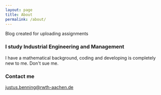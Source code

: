 ```yaml
---
layout: page
title: About
permalink: /about/
---
```


Blog created for uploading assignments

### I study Industrial Engineering and Management

I have a mathematical background, coding and developing is completely new to me. Don't sue me. 

### Contact me

[justus.benning@rwth-aachen.de](mailto:justus.benning@rwth-aachen.de)
